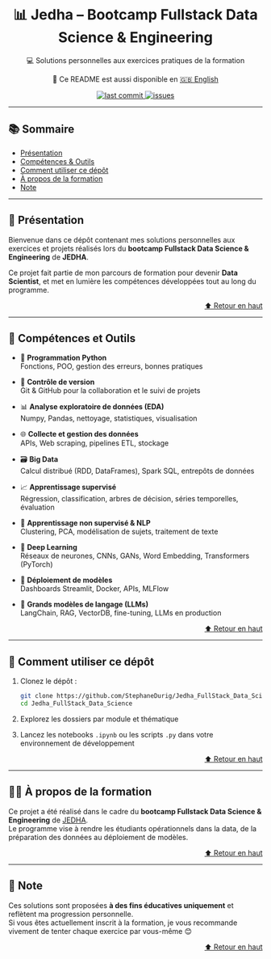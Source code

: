 <a name="top"></a>
<h1 align="center">📊 Jedha – Bootcamp Fullstack Data Science & Engineering</h1>
<p align="center">💻 Solutions personnelles aux exercices pratiques de la formation</p>

<p align="center">
  📘 Ce README est aussi disponible en <a href="README.md">🇬🇧 English</a>
</p>

<p align="center">
  <a href="https://github.com/StephaneDurig/Jedha_FullStack_Data_Science/commits/main">
    <img src="https://img.shields.io/github/last-commit/StephaneDurig/Jedha_FullStack_Data_Science" alt="last commit">
  </a>
  <a href="https://github.com/StephaneDurig/Jedha_FullStack_Data_Science/issues">
    <img src="https://img.shields.io/github/issues/StephaneDurig/Jedha_FullStack_Data_Science" alt="issues">
  </a>
</p>

---

## 📚 Sommaire

- [Présentation](#-présentation)
- [Compétences & Outils](#-compétences-et-outils)
- [Comment utiliser ce dépôt](#-comment-utiliser-ce-dépôt)
- [À propos de la formation](#-à-propos-de-la-formation)
- [Note](#-note)

---

## 📌 Présentation

Bienvenue dans ce dépôt contenant mes solutions personnelles aux exercices et projets réalisés lors du **bootcamp Fullstack Data Science & Engineering** de **JEDHA**.

Ce projet fait partie de mon parcours de formation pour devenir **Data Scientist**, et met en lumière les compétences développées tout au long du programme.

<p align="right">
  <a href=#top>⬆️ Retour en haut </a>
</p>


---

## 🧠 Compétences et Outils  

- 🐍 **Programmation Python**  
  Fonctions, POO, gestion des erreurs, bonnes pratiques

- 🌱 **Contrôle de version**  
  Git & GitHub pour la collaboration et le suivi de projets

- 📊 **Analyse exploratoire de données (EDA)**  
  Numpy, Pandas, nettoyage, statistiques, visualisation

- 🌐 **Collecte et gestion des données**  
  APIs, Web scraping, pipelines ETL, stockage

- 🗃️ **Big Data**  
  Calcul distribué (RDD, DataFrames), Spark SQL, entrepôts de données

- 📈 **Apprentissage supervisé**  
  Régression, classification, arbres de décision, séries temporelles, évaluation

- 🧩 **Apprentissage non supervisé & NLP**  
  Clustering, PCA, modélisation de sujets, traitement de texte

- 🧠 **Deep Learning**  
  Réseaux de neurones, CNNs, GANs, Word Embedding, Transformers (PyTorch)

- 🚀 **Déploiement de modèles**  
  Dashboards Streamlit, Docker, APIs, MLFlow

- 🤖 **Grands modèles de langage (LLMs)**  
  LangChain, RAG, VectorDB, fine-tuning, LLMs en production

<p align="right">
  <a href=#top>⬆️ Retour en haut </a>
</p>

---

## 🚀 Comment utiliser ce dépôt

1. Clonez le dépôt :
   ```bash
   git clone https://github.com/StephaneDurig/Jedha_FullStack_Data_Science.git
   cd Jedha_FullStack_Data_Science
   ```

2. Explorez les dossiers par module et thématique  
3. Lancez les notebooks `.ipynb` ou les scripts `.py` dans votre environnement de développement

<p align="right">
  <a href=#top>⬆️ Retour en haut </a>
</p>

---

## 🧑‍💻 À propos de la formation

Ce projet a été réalisé dans le cadre du **bootcamp Fullstack Data Science & Engineering** de [JEDHA](https://jedha.co).  
Le programme vise à rendre les étudiants opérationnels dans la data, de la préparation des données au déploiement de modèles.  

<p align="right">
  <a href=#top>⬆️ Retour en haut </a>
</p>

---

## 📎 Note

Ces solutions sont proposées **à des fins éducatives uniquement** et reflètent ma progression personnelle.  
Si vous êtes actuellement inscrit à la formation, je vous recommande vivement de tenter chaque exercice par vous-même 😊  

<p align="right">
  <a href=#top>⬆️ Retour en haut </a>
</p>
